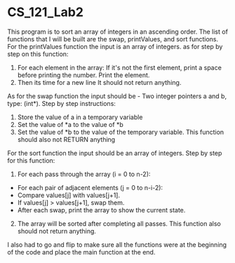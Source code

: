 # CS_121_Lab2
This program is to sort an array of integers in an ascending order. The list of functions that I will be built are the swap, printValues, and sort functions. 
For the printValues function the input is an array of integers. as for step by step on this function:
1. For each element in the array:
If it's not the first element, print a space before printing the number.
Print the element.
2. Then its time for a new line
It should not return anything.

As for the swap function the input should be - Two integer pointers a and b, type: (int*). Step by step instructions:
1. Store the value of a in a temporary variable
2. Set the value of *a to the value of *b
3. Set the value of *b to the value of the temporary variable.
This function should also not RETURN anything

 For the sort function the input should be an array of integers. Step by step for this function:
1.  For each pass through the array (i = 0 to n-2):
- For each pair of adjacent elements (j = 0 to n-i-2):
- Compare values[j] with values[j+1].
- If values[j] > values[j+1], swap them.
- After each swap, print the array to show the current state.
2. The array will be sorted after completing all passes.
This function also should not return anything.

I also had to go and flip to make sure all the functions were at the beginning of the code and place the main function at the end. 
